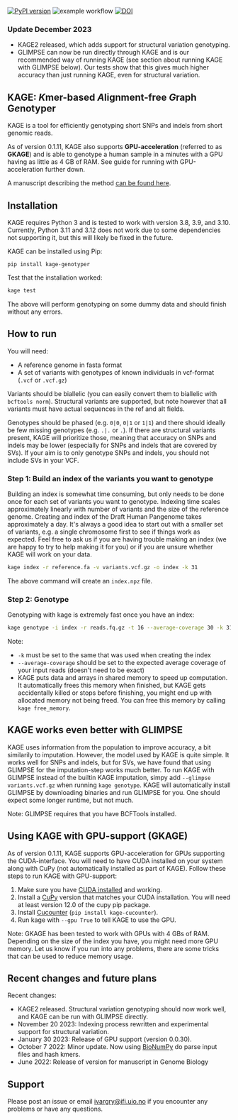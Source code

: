 [![PyPI version](https://badge.fury.io/py/kage-genotyper.svg)](https://badge.fury.io/py/kage-genotyper)
![example workflow](https://github.com/ivargr/kage/actions/workflows/install-and-test.yml/badge.svg)
[![DOI](https://zenodo.org/badge/251419423.svg)](https://zenodo.org/badge/latestdoi/251419423)

### Update December 2023
* KAGE2 released, which adds support for structural variation genotyping. 
* GLIMPSE can now be run directly through KAGE and is our recommended way of running KAGE (see section about running KAGE with GLIMPSE below). Our tests show that this gives much higher accuracy than just running KAGE, even for structural variation. 


## KAGE: *K*mer-based *A*lignment-free *G*raph G*e*notyper
KAGE is a tool for efficiently genotyping short SNPs and indels from short genomic reads.

As of version 0.1.11, KAGE also supports **GPU-acceleration** (referred to as **GKAGE**) and is able to genotype a human sample in a minutes with a GPU having as little as 4 GB of RAM. See guide for running with GPU-acceleration further down.

A manuscript describing the method [can be found here](https://genomebiology.biomedcentral.com/articles/10.1186/s13059-022-02771-2).

## Installation
KAGE requires Python 3 and is tested to work with version 3.8, 3.9, and 3.10. Currently, Python 3.11 and 3.12 does not work due to some dependencies not supporting it, but this will likely be fixed in the future.

KAGE can be installed using Pip: 
```
pip install kage-genotyper
```

Test that the installation worked:

```bash
kage test 
```

The above will perform genotyping on some dummy data and should finish without any errors. 


## How to run
You will need:
* A reference genome in fasta format
* A set of variants with genotypes of known individuals in vcf-format (`.vcf` or `.vcf.gz`)

Variants should be biallelic (you can easily convert them to biallelic with `bcftools norm`). Structural variants are supported, but note however that all variants must have actual sequences in the ref and alt fields. 

Genotypes should be phased (e.g. `0|0`, `0|1` or `1|1`) and there should ideally be few missing genotypes (e.g. `.|.` or `.`). If there are structural variants present, KAGE will prioritize those, meaning that accuracy on SNPs and indels may be lower (especially for SNPs and indels that are covered by SVs). If your aim is to only genotype SNPs and indels, you should not include SVs in your VCF.

### Step 1: Build an index of the variants you want to genotype
Building an index is somewhat time consuming, but only needs to be done once for each set of variants you want to genotype. Indexing time scales approximately linearly with number of variants and the size of the reference genome. Creating and index of the Draft Human  Pangenome takes approximately a day. It's always a good idea to start out with a smaller set of variants, e.g. a single chromosome first to see if things work as expected. Feel free to ask us if you are having trouble making an index (we are happy to try to help making it for you) or if you are unsure whether KAGE will work on your data.

```bash
kage index -r reference.fa -v variants.vcf.gz -o index -k 31
```

The above command will create an `index.npz` file.

### Step 2: Genotype
Genotyping with kage is extremely fast once you have an index:

```bash
kage genotype -i index -r reads.fq.gz -t 16 --average-coverage 30 -k 31
```

Note:
* `-k` must be set to the same that was used when creating the index
* `--average-coverage` should be set to the expected average coverage of your input reads (doesn't need to be exact)
* KAGE puts data and arrays in shared memory to speed up computation. It automatically frees this memory when finished, but KAGE gets accidentally killed or stops before finishing, you might end up with allocated memory not being freed. You can free this memory by calling `kage free_memory`.

## KAGE works even better with GLIMPSE
KAGE uses information from the population to improve accuracy, a bit similarily to imputation. However, the model used by KAGE is quite simple. It works well for SNPs and indels, but for SVs, we have found that using GLIMPSE for the imputation-step works much better. To run KAGE with GLIMPSE instead of the builtin KAGE imputation, simpy add `--glimpse variants.vcf.gz` when running `kage genotype`. KAGE will automatically install GLIMPSE by downloading binaries and run GLIMPSE for you. One should expect some longer runtime, but not much.

Note: GLIMPSE requires that you have BCFTools installed.


## Using KAGE with GPU-support (GKAGE)

As of version 0.1.11, KAGE supports GPU-acceleration for GPUs supporting the CUDA-interface. You will need to have CUDA installed on your system along with CuPy (not automatically installed as part of KAGE). Follow these steps to run KAGE with GPU-support:

1) Make sure you have [CUDA installed](https://developer.nvidia.com/cuda-downloads) and working. 
2) Install a [CuPy](https://docs.cupy.dev/en/stable/install.html) version that matches your CUDA installation. You will need at least version 12.0 of the cupy pip package.
3) Install [Cucounter](https://github.com/jorgenwh/cucounter) (`pip install kage-cucounter`).
4) Run kage with `--gpu True` to tell KAGE to use the GPU. 

Note: GKAGE has been tested to work with GPUs with 4 GBs of RAM. Depending on the size of the index you have, you might need more GPU memory. Let us know if you run into any problems, there are some tricks that can be used to reduce memory usage.


## Recent changes and future plans
Recent changes:
* KAGE2 released. Structural variation genotyping should now work well, and KAGE can be run with GLIMPSE directly.
* November 20 2023: Indexing process rewritten and experimental support for structural variation.
* January 30 2023: Release of GPU support (version 0.0.30).
* October 7 2022: Minor update. Now using [BioNumPy](https://gitub.com/uio-bmi/bionumpy) do parse input files and hash kmers.
* June 2022: Release of version for manuscript in Genome Biology


## Support
Please post an issue or email ivargry@ifi.uio.no if you encounter any problems or have any questions.
